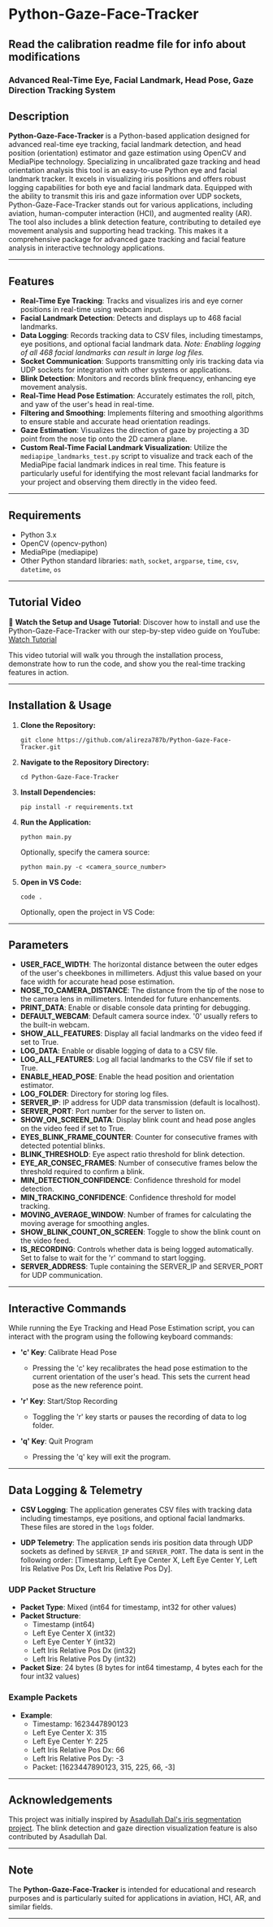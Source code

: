 
# Python-Gaze-Face-Tracker
## Read the calibration readme file for info about modifications
### Advanced Real-Time Eye, Facial Landmark, Head Pose, Gaze Direction Tracking System

## Description
**Python-Gaze-Face-Tracker**  is a Python-based application designed for advanced real-time eye tracking, facial landmark detection, and head position (orientation) estimator and gaze estimation using OpenCV and MediaPipe technology. Specializing in uncalibrated gaze tracking and head orientation analysis this tool is an easy-to-use Python eye and facial landmark tracker. It excels in visualizing iris positions and offers robust logging capabilities for both eye and facial landmark data. Equipped with the ability to transmit this iris and gaze information over UDP sockets, Python-Gaze-Face-Tracker stands out for various applications, including aviation, human-computer interaction (HCI), and augmented reality (AR). The tool also includes a blink detection feature, contributing to detailed eye movement analysis and supporting head tracking. This makes it a comprehensive package for advanced gaze tracking and facial feature analysis in interactive technology applications.



---

## Features
- **Real-Time Eye Tracking**: Tracks and visualizes iris and eye corner positions in real-time using webcam input.
- **Facial Landmark Detection**: Detects and displays up to 468 facial landmarks.
- **Data Logging**: Records tracking data to CSV files, including timestamps, eye positions, and optional facial landmark data. *Note: Enabling logging of all 468 facial landmarks can result in large log files.*
- **Socket Communication**: Supports transmitting only iris tracking data via UDP sockets for integration with other systems or applications.
- **Blink Detection**: Monitors and records blink frequency, enhancing eye movement analysis.
- **Real-Time Head Pose Estimation**: Accurately estimates the roll, pitch, and yaw of the user's head in real-time.
- **Filtering and Smoothing**: Implements filtering and smoothing algorithms to ensure stable and accurate head orientation readings.
- **Gaze Estimation**: Visualizes the direction of gaze by projecting a 3D point from the nose tip onto the 2D camera plane.
- **Custom Real-Time Facial Landmark Visualization**: Utilize the `mediapipe_landmarks_test.py` script to visualize and track each of the MediaPipe facial landmark indices in real time. This feature is particularly useful for identifying the most relevant facial landmarks for your project and observing them directly in the video feed.

---

## Requirements
- Python 3.x
- OpenCV (opencv-python)
- MediaPipe (mediapipe)
- Other Python standard libraries: `math`, `socket`, `argparse`, `time`, `csv`, `datetime`, `os`

---
## Tutorial Video
🎥 **Watch the Setup and Usage Tutorial**: Discover how to install and use the Python-Gaze-Face-Tracker with our step-by-step video guide on YouTube: [Watch Tutorial](https://www.youtube.com/watch?v=UgC2GggTks0)

This video tutorial will walk you through the installation process, demonstrate how to run the code, and show you the real-time tracking features in action.


---

## Installation & Usage

1. **Clone the Repository:**
   ```
   git clone https://github.com/alireza787b/Python-Gaze-Face-Tracker.git
   ```

2. **Navigate to the Repository Directory:**
   ```
   cd Python-Gaze-Face-Tracker
   ```

3. **Install Dependencies:**
   ```
   pip install -r requirements.txt
   ```

4. **Run the Application:**
   ```
   python main.py
   ```

   Optionally, specify the camera source:
   ```
   python main.py -c <camera_source_number>
   ```

5. **Open in VS Code:**
   ```
   code .
   ```
      Optionally, open the project in VS Code:




---

## Parameters
- **USER_FACE_WIDTH**: The horizontal distance between the outer edges of the user's cheekbones in millimeters. Adjust this value based on your face width for accurate head pose estimation.
- **NOSE_TO_CAMERA_DISTANCE**: The distance from the tip of the nose to the camera lens in millimeters. Intended for future enhancements.
- **PRINT_DATA**: Enable or disable console data printing for debugging.
- **DEFAULT_WEBCAM**: Default camera source index. '0' usually refers to the built-in webcam.
- **SHOW_ALL_FEATURES**: Display all facial landmarks on the video feed if set to True.
- **LOG_DATA**: Enable or disable logging of data to a CSV file.
- **LOG_ALL_FEATURES**: Log all facial landmarks to the CSV file if set to True.
- **ENABLE_HEAD_POSE**: Enable the head position and orientation estimator.
- **LOG_FOLDER**: Directory for storing log files.
- **SERVER_IP**: IP address for UDP data transmission (default is localhost).
- **SERVER_PORT**: Port number for the server to listen on.
- **SHOW_ON_SCREEN_DATA**: Display blink count and head pose angles on the video feed if set to True.
- **EYES_BLINK_FRAME_COUNTER**: Counter for consecutive frames with detected potential blinks.
- **BLINK_THRESHOLD**: Eye aspect ratio threshold for blink detection.
- **EYE_AR_CONSEC_FRAMES**: Number of consecutive frames below the threshold required to confirm a blink.
- **MIN_DETECTION_CONFIDENCE**: Confidence threshold for model detection.
- **MIN_TRACKING_CONFIDENCE**: Confidence threshold for model tracking.
- **MOVING_AVERAGE_WINDOW**: Number of frames for calculating the moving average for smoothing angles.
- **SHOW_BLINK_COUNT_ON_SCREEN**: Toggle to show the blink count on the video feed.
- **IS_RECORDING**: Controls whether data is being logged automatically. Set to false to wait for the 'r' command to start logging.
- **SERVER_ADDRESS**: Tuple containing the SERVER_IP and SERVER_PORT for UDP communication.


---

## Interactive Commands

While running the Eye Tracking and Head Pose Estimation script, you can interact with the program using the following keyboard commands:

- **'c' Key**: Calibrate Head Pose
  - Pressing the 'c' key recalibrates the head pose estimation to the current orientation of the user's head. This sets the current head pose as the new reference point.

- **'r' Key**: Start/Stop Recording
  - Toggling the 'r' key starts or pauses the recording of data to log folder. 

- **'q' Key**: Quit Program
  - Pressing the 'q' key will exit the program. 


---
## Data Logging & Telemetry
- **CSV Logging**: The application generates CSV files with tracking data including timestamps, eye positions, and optional facial landmarks. These files are stored in the `logs` folder.

- **UDP Telemetry**: The application sends iris position data through UDP sockets as defined by `SERVER_IP` and `SERVER_PORT`. The data is sent in the following order: [Timestamp, Left Eye Center X, Left Eye Center Y, Left Iris Relative Pos Dx, Left Iris Relative Pos Dy].

### UDP Packet Structure
- **Packet Type**: Mixed (int64 for timestamp, int32 for other values)
- **Packet Structure**: 
  - Timestamp (int64)
  - Left Eye Center X (int32)
  - Left Eye Center Y (int32)
  - Left Iris Relative Pos Dx (int32)
  - Left Iris Relative Pos Dy (int32)
- **Packet Size**: 24 bytes (8 bytes for int64 timestamp, 4 bytes each for the four int32 values)

### Example Packets
- **Example**: 
  - Timestamp: 1623447890123
  - Left Eye Center X: 315
  - Left Eye Center Y: 225
  - Left Iris Relative Pos Dx: 66
  - Left Iris Relative Pos Dy: -3
  - Packet: [1623447890123, 315, 225, 66, -3]
  


---

## Acknowledgements
This project was initially inspired by [Asadullah Dal's iris segmentation project](https://github.com/Asadullah-Dal17/iris-Segmentation-mediapipe-python).
The blink detection and gaze direction visualization feature is also contributed by Asadullah Dal.

---

## Note
The **Python-Gaze-Face-Tracker** is intended for educational and research purposes and is particularly suited for applications in aviation, HCI, AR, and similar fields.

---

